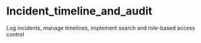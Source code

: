 # Incident_timeline_and_audit
 Log incidents, manage timelines, implement search and role-based access control
